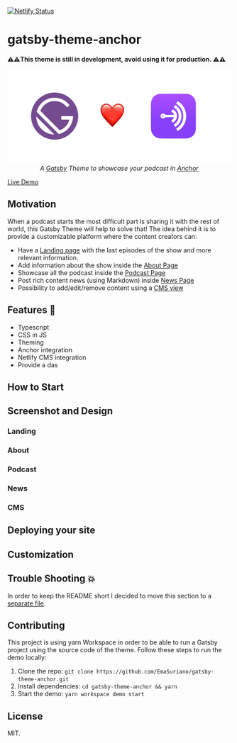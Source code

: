 [![Netlify Status](https://api.netlify.com/api/v1/badges/d472f990-9300-4406-a5a0-388ca0662966/deploy-status)](https://app.netlify.com/sites/gatsby-theme-anchor/deploys)

# gatsby-theme-anchor

**⚠️️️️️️⚠️This theme is still in development, avoid using it for production. ⚠️️⚠️**

<p align="center">
  <a href="https://gatsby-theme-anchor.netlify.com/">
    <img src="./docs/cover.jpeg" alt="Cover" />
  </a>
  <br />
  <i>
    A
    <a href="https://www.gatsbyjs.org/">Gatsby</a>
    Theme to showcase your podcast in
    <a href="https://anchor.fm/">Anchor</a>
  </i>
</p>

[Live Demo](https://gatsby-theme-anchor.netlify.com/)

## Motivation

When a podcast starts the most difficult part is sharing it with the rest of world, this Gatsby Theme will help to solve that! The idea behind it is to provide a customizable platform where the content creators can:

- Have a [Landing page](###Landing) with the last episodes of the show and more relevant information.
- Add information about the show inside the [About Page](###About)
- Showcase all the podcast inside the [Podcast Page](###Podcast)
- Post rich content news (using Markdown) inside [News Page](###News)
- Possibility to add/edit/remove content using a [CMS view](###CMS)

## Features 🤹

- Typescript
- CSS in JS
- Theming
- Anchor integration
- Netlify CMS integration
- Provide a das

## How to Start

## Screenshot and Design

### Landing

### About

### Podcast

### News

### CMS

## Deploying your site

## Customization

## Trouble Shooting 💥

In order to keep the README short I decided to move this section to a [separate file](./docs/TROUBLESHOOTING.md).

## Contributing

This project is using yarn Workspace in order to be able to run a Gatsby project using the source code of the theme. Follow these steps to run the demo locally:

1.  Clone the repo: `git clone https://github.com/EmaSuriano/gatsby-theme-anchor.git`
2.  Install dependencies: `cd gatsby-theme-anchor && yarn`
3.  Start the demo: `yarn workspace demo start`

## License

MIT.
